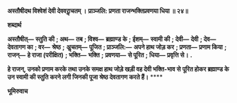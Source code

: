 **अस्तौषीदथ विश्वेशं देवी देववराॢचतम् ।** **प्राञ्जलि: प्रणता राजन्भक्तिप्रवणया धिया ॥ २४॥** 

**शब्दार्थ** 

**अस्तौषीत्—** **स्तुति की** **; अथ—** **तब** **; विश्व—** **ब्रह्माण्ड के** **; ईशम्—** **स्वामी की** **; देवी—** **देवी** **; देव—** **देवतागण का** **; वर—** **श्रेष्ठ** **;** **अॢचतम्—** **पूजित** **; प्राञ्जलि:—** **अपने हाथ जोड़ कर** **; प्रणता—** **प्रणाम किया** **; राजन्—** **हे राजा (परीक्षित)** **; भक्ति—** **भक्ति** **;** **प्रवणया—** **से पूरित** **; धिया—** **प्रवृत्ति से।** **.** 

**हे राजन्, उनको प्रणाम करके तथा उनके समक्ष हाथ जोड़े खड़ी वह देवी भक्ति-भाव से** **पूरित होकर ब्रह्माण्ड के उन स्वामी की स्तुति करने लगी जिनकी पूजा श्रेष्ठ देवतागण करते हैं।** **** 

**भूमिरुवाच** 